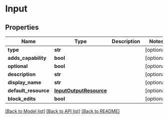 # Input

## Properties
Name | Type | Description | Notes
------------ | ------------- | ------------- | -------------
**type** | **str** |  | [optional] 
**adds_capability** | **bool** |  | [optional] 
**optional** | **bool** |  | [optional] 
**description** | **str** |  | [optional] 
**display_name** | **str** |  | [optional] 
**default_resource** | [**InputOutputResource**](InputOutputResource.md) |  | [optional] 
**block_edits** | **bool** |  | [optional] 

[[Back to Model list]](../README.md#documentation-for-models) [[Back to API list]](../README.md#documentation-for-api-endpoints) [[Back to README]](../README.md)


